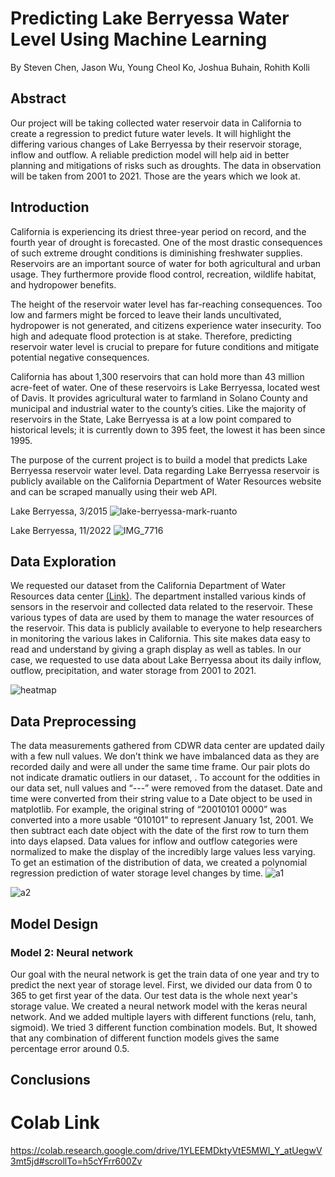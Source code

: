 # Predicting Lake Berryessa Water Level Using Machine Learning 
By Steven Chen, Jason Wu, Young Cheol Ko, Joshua Buhain, Rohith Kolli

## Abstract
Our project will be taking collected water reservoir data in California to create a regression to predict future water levels. It will highlight the differing various changes of Lake Berryessa by their reservoir storage, inflow and outflow. A reliable prediction model will help aid in better planning and mitigations of risks such as droughts. The data in observation will be taken from 2001 to 2021. Those are the years which we look at.

## Introduction
California is experiencing its driest three-year period on record, and the fourth year of drought is forecasted. One of the most drastic consequences of such extreme drought conditions is diminishing freshwater supplies. Reservoirs are an important source of water for both agricultural and urban usage. They furthermore provide flood control, recreation, wildlife habitat, and hydropower benefits.

The height of the reservoir water level has far-reaching consequences. Too low and farmers might be forced to leave their lands uncultivated, hydropower is not generated, and citizens experience water insecurity. Too high and adequate flood protection is at stake. Therefore, predicting reservoir water level is crucial to prepare for future conditions and mitigate potential negative consequences.

California has about 1,300 reservoirs that can hold more than 43 million acre-feet of water. One of these reservoirs is Lake Berryessa, located west of Davis. It provides agricultural water to farmland in Solano County and municipal and industrial water to the county’s cities. Like the majority of reservoirs in the State, Lake Berryessa is at a low point compared to historical levels; it is currently down to 395 feet, the lowest it has been since 1995. 

The purpose of the current project is to build a model that predicts Lake Berryessa reservoir water level. Data regarding Lake Berryessa reservoir is publicly available on the California Department of Water Resources website and can be scraped manually using their web API.

Lake Berryessa, 3/2015
![lake-berryessa-mark-ruanto](https://user-images.githubusercontent.com/68248379/205460300-15a55755-6e26-4f8e-a519-8cc007c06576.jpg)

Lake Berryessa, 11/2022
![IMG_7716](https://user-images.githubusercontent.com/68248379/205460106-9a615ddd-ec54-4405-9a0b-473f6c67f3f7.jpg)

## Data Exploration
We requested our dataset from the California Department of Water Resources data center [(Link)](https://cdec.water.ca.gov/dynamicapp/staMeta?station_id=BER). The department installed various kinds of sensors in the reservoir and collected data related to the reservoir. These various types of data are used by them to manage the water resources of the reservoir. This data is publicly available to everyone to help researchers in monitoring the various lakes in California. This site makes data easy to read and understand by giving a graph display as well as tables. In our case, we requested to use data about Lake Berryessa about its daily inflow, outflow, precipitation, and water storage from 2001 to 2021. 

![heatmap](https://user-images.githubusercontent.com/68248379/205461165-33ede1b7-c13a-4dbd-98c0-8f5576523f84.JPG)



## Data Preprocessing 
The data measurements gathered from CDWR data center are updated daily with a few null values. We don’t think we have imbalanced data as they are recorded daily and were all under the same time frame. Our pair plots do not indicate dramatic outliers in our dataset, . To account for the oddities in our data set, null values and “---” were removed from the dataset. Date and time were converted from their string value to a Date object to be used in matplotlib. For example, the original string of “20010101 0000” was converted into a more usable “010101” to represent January 1st, 2001. We then subtract each date object with the date of the first row to turn them into days elapsed. Data values for inflow and outflow categories were normalized to make the display of the incredibly large values less varying. To get an estimation of the distribution of data, we created a polynomial regression prediction of water storage level changes by time. 
![a1](https://user-images.githubusercontent.com/68248379/205481573-01880839-6ee3-486a-827d-f6542edb714b.JPG)

![a2](https://user-images.githubusercontent.com/68248379/205481578-467bf512-3f9b-4b08-8c43-b42b23238a3c.JPG)

## Model Design

### Model 2: Neural network 
Our goal with the neural network is get the train data of one year and try to predict the next year of storage level. First, we divided our data from 0 to 365 to get first year of the data. Our test data is the whole next year's storage value. We created a neural network model with the keras neural network. And we added multiple layers with different functions (relu, tanh, sigmoid). We tried 3 different function combination models. But, It showed that any combination of different function models gives the same percentage error around 0.5.

## Conclusions



# Colab Link
https://colab.research.google.com/drive/1YLEEMDktyVtE5MWI_Y_atUegwV3mt5jd#scrollTo=h5cYFrr600Zv

